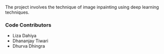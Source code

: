 The project involves the technique of image inpainting using deep learning techniques.

### Code Contributors
- Liza Dahiya
- Dhananjay Tiwari
- Dhurva Dhingra
